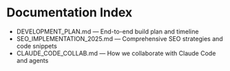 # Documentation Index

- DEVELOPMENT_PLAN.md — End-to-end build plan and timeline
- SEO_IMPLEMENTATION_2025.md — Comprehensive SEO strategies and code snippets
- CLAUDE_CODE_COLLAB.md — How we collaborate with Claude Code and agents

